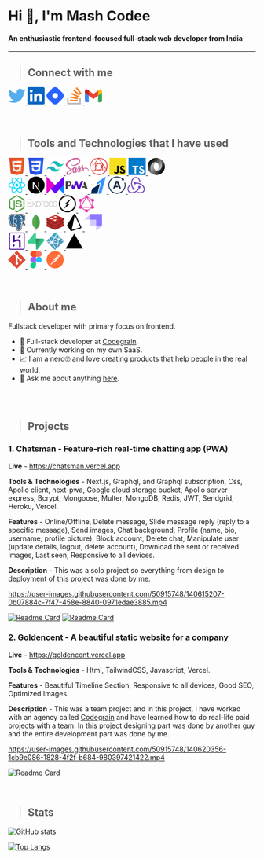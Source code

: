 <!-- HEADING -->

# Hi 👋, I'm Mash Codee

#### An enthusiastic frontend-focused full-stack web developer from India

---

> ## Connect with me

<a href="https://twitter.com/themashcodee">
<img height="35" src="./images/twitter.svg"/>
</a>
<a href="https://www.linkedin.com/in/themashcodee">
<img height="35" src="./images/linkedin.svg"/>
</a>

<a href="https://hashnode.com/@themashcodee">
<img height="35" src="./images/hashnode.svg"/>
</a>
<a href="https://stackoverflow.com/users/15689272/themashcodee">
<img height="35" src="./images/stackoverflow.svg"/>
</a>
<a href="mailto:codeemash@gmail.com">
<img height="35" src="./images/gmail.svg"/>
</a>
<br/>
<br/>
<br/>

> ## Tools and Technologies that I have used

<!-- BASIC -->
<a href="https://www.w3schools.com/html">
<img height="35" src="./images/html.svg"/>
</a>
<a href="https://www.w3schools.com/css">
<img height="35" src="./images/css.svg"/>
</a>
<a href="https://tailwindcss.com/">
<img height="35" src="./images/tailwindcss.svg"/>
</a>
<a href="https://sass-lang.com/">
<img height="35" src="./images/sass.svg"/>
</a>
<a href="https://postcss.org/">
<img height="35" src="./images/postcss.svg"/>
</a>
<a href="https://www.w3schools.com/js">
<img height="35" src="./images/javascript.svg"/>
</a>
<a href="https://www.typescriptlang.org">
<img height="35" src="./images/typescript.svg"/>
</a>
<a href="https://www.json.org/json-en.html">
<img height="35" src="./images/json.svg"/>
</a>

<br/>

<!-- FRONTEND -->
<a href="https://reactjs.org">
<img height="35" src="./images/react.svg"/>
</a>
<a href="https://nextjs.org">
<img height="35" src="./images/nextjs.svg"/>
</a>
<a href="https://www.framer.com/motion">
<img height="35" src="./images/framermotion.svg"/>
</a>
<a href="https://web.dev/progressive-web-apps">
<img height="35" src="./images/pwa.svg"/>
</a>
<a href="https://razorpay.com/">
<img height="35" src="./images/razorpay.svg"/>
</a>
<a href="https://www.apollographql.com/">
<img height="35" src="./images/apollo.svg"/>
</a>
<a href="https://redux.js.org/">
<img height="35" src="./images/redux.svg"/>
</a>

<br/>

<!-- BACKEND -->
<a href="https://nodejs.org/en/">
<img height="35" src="./images/nodejs.svg"/>
</a>
<a href="https://expressjs.com/">
<img height="35" src="./images/express.svg"/>
</a>
<a href="https://socket.io/">
<img height="35" src="./images/socketio.svg"/>
</a>
<a href="https://graphql.org/">
<img height="35" src="./images/graphql.svg"/>
</a>

<br/>

<!-- DATABASES -->
<a href="https://www.postgresql.org/">
<img height="35" src="./images/postgresql.svg"/>
</a>
<a href="https://www.mongodb.com/">
<img height="35" src="./images/mongodb.svg"/>
</a>
<a href="https://redis.io/">
<img height="35" src="./images/redis.svg"/>
</a>
<a href="https://www.prisma.io/">
<img height="35" src="./images/prisma.svg"/>
</a>
<a href="https://strapi.io/">
<img height="35" src="./images/strapi.svg"/>
</a>

<br/>

<!-- HOSTING -->
<a href="https://www.heroku.com/">
<img height="35" src="./images/heroku.svg"/>
</a>
<a href="https://supabase.io/">
<img height="35" src="./images/supabase.svg"/>
</a>
<a href="https://www.netlify.com/">
<img height="35" src="./images/netlify.svg"/>
</a>
<a href="https://vercel.com/">
<img height="35" src="./images/vercel.svg"/>
</a>

<br/>

<!-- TOOLS -->
<a href="https://git-scm.com/">
<img height="35" src="./images/git.svg"/>
</a>
<a href="https://www.figma.com/">
<img height="35" src="./images/figma.svg"/>
</a>
<a href="https://www.postman.com/">
<img height="35" src="./images/postman.svg"/>
</a>

<br/>
<br/>
<br/>

> ## About me

Fullstack developer with primary focus on frontend.

- 💼 Full-stack developer at [Codegrain](https://codegra.in).
- 💪 Currently working on my own SaaS.
- 📈 I am a nerd🤓 and love creating products that help people in the real world.
- 💬 Ask me about anything [here](https://github.com/themashcodee/themashcodee/issues).

<br/>
<br/>

> ## Projects

### 1. Chatsman - Feature-rich real-time chatting app (PWA)

**Live** - https://chatsman.vercel.app

**Tools & Technologies** - Next.js, Graphql, and Graphql subscription, Css, Apollo client, next-pwa, Google cloud storage bucket, Apollo server express, Bcrypt, Mongoose, Multer, MongoDB, Redis, JWT, Sendgrid, Heroku, Vercel.

**Features** - Online/Offline, Delete message, Slide message reply (reply to a specific message), Send images, Chat background, Profile (name, bio, username, profile picture), Block account, Delete chat, Manipulate user (update details, logout, delete account), Download the sent or received images, Last seen, Responsive to all devices.

**Description** - This was a solo project so everything from design to deployment of this project was done by me.

https://user-images.githubusercontent.com/50915748/140615207-0b07884c-7f47-458e-8840-0971edae3885.mp4

[![Readme Card](https://github-readme-stats.vercel.app/api/pin/?username=themashcodee&repo=chatsman)](https://github.com/themashcodee/chatsman)
[![Readme Card](https://github-readme-stats.vercel.app/api/pin/?username=themashcodee&repo=chatsman-api)](https://github.com/themashcodee/chatsman-api)

### 2. Goldencent - A beautiful static website for a company

**Live** - https://goldencent.vercel.app

**Tools & Technologies** - Html, TailwindCSS, Javascript, Vercel.

**Features** - Beautiful Timeline Section, Responsive to all devices, Good SEO, Optimized Images.

**Description** - This was a team project and in this project, I have worked with an agency called [Codegrain](https://codegra.in) and have learned how to do real-life paid projects with a team. In this project designing part was done by another guy and the entire development part was done by me.

https://user-images.githubusercontent.com/50915748/140620356-1cb9e086-1828-4f2f-b684-980397421422.mp4

[![Readme Card](https://github-readme-stats.vercel.app/api/pin/?username=themashcodee&repo=goldencent)](https://github.com/themashcodee/goldencent)

<br/>

> ## Stats

![GitHub stats](https://github-readme-stats.vercel.app/api?username=themashcodee&count_private=true&show_icons=true)

[![Top Langs](https://github-readme-stats.vercel.app/api/top-langs/?username=themashcodee&layout=compact)](https://github.com/themashcodee/github-readme-stats)
